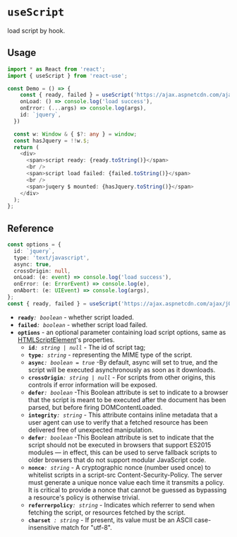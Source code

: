 # `useScript`

load script by hook.

## Usage

```typescript jsx
import * as React from 'react';
import { useScript } from 'react-use';

const Demo = () => {
    const { ready, failed } = useScript('https://ajax.aspnetcdn.com/ajax/jQuery/jquery-3.5.1.js', {
    onLoad: () => console.log('load success'),
    onError: (...args) => console.log(args),
    id: `jquery`,
  })

  const w: Window & { $?: any } = window;
  const hasJquery = !!w.$;
  return (
    <div>
      <span>script ready: {ready.toString()}</span>
      <br />
      <span>script load failed: {failed.toString()}</span>
      <br />
      <span>juqery $ mounted: {hasJquery.toString()}</span>
    </div>
  );
};
```

## Reference

```typescript
const options = {
  id: `jquery`,
  type: 'text/javascript',
  async: true,
  crossOrigin: null,
  onLoad: (e: event) => console.log('load success'),
  onError: (e: ErrorEvent) => console.log(e),
  onAbort: (e: UIEvent) => console.log(args),
};
const { ready, failed } = useScript('https://ajax.aspnetcdn.com/ajax/jQuery/jquery-3.5.1.js', options);
```

- **`ready`**_`: boolean`_ - whether script loaded.
- **`failed`**_`: boolean`_ - whether script load failed.
- **`options`** - an optional parameter containing load script options, same as [HTMLScriptElement](https://developer.mozilla.org/en-US/docs/Web/HTML/Element/script)'s properties.
  - **`id`**_`: string | null`_ - The id of script tag;
  - **`type`**_`: string`_ - representing the MIME type of the script.
  - **`async`**_`: boolean = true`_ -By default, async will set to true, and the script will be executed asynchronously as soon as it downloads.
  - **`crossOrigin`**_`: string | null`_ - For scripts from other origins, this controls if error information will be exposed.
  - **`defer`**_`: boolean`_ -This Boolean attribute is set to indicate to a browser that the script is meant to be executed after the document has been parsed, but before firing DOMContentLoaded.
  - **`integrity`**_`: string`_ - This attribute contains inline metadata that a user agent can use to verify that a fetched resource has been delivered free of unexpected manipulation.
  - **`defer`**_`: boolean`_ -This Boolean attribute is set to indicate that the script should not be executed in browsers that support ES2015 modules — in effect, this can be used to serve fallback scripts to older browsers that do not support modular JavaScript code.
  - **`nonce`**_`: string`_ - A cryptographic nonce (number used once) to whitelist scripts in a script-src Content-Security-Policy. The server must generate a unique nonce value each time it transmits a policy. It is critical to provide a nonce that cannot be guessed as bypassing a resource's policy is otherwise trivial.
  - **`referrerpolicy`**_`: string`_ - Indicates which referrer to send when fetching the script, or resources fetched by the script.
  - **`charset `**_`: string`_ - If present, its value must be an ASCII case-insensitive match for "utf-8".

